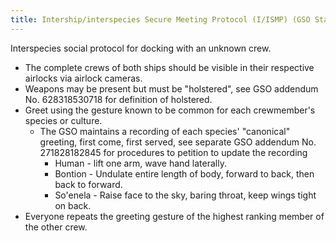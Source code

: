 ```yaml
---
title: Intership/interspecies Secure Meeting Protocol (I/ISMP) (GSO Standard No. 314159265359)
---
```


Interspecies social protocol for docking with an unknown crew.

<!--more-->

* The complete crews of both ships should be visible in their respective airlocks via airlock cameras.
* Weapons may be present but must be "holstered", see GSO addendum No. 628318530718 for definition of holstered.
* Greet using the gesture known to be common for each crewmember's species or culture.
  * The GSO maintains a recording of each species' "canonical" greeting, first come, first served, see separate GSO addendum No. 271828182845 for procedures to petition to update the recording
    * Human - lift one arm, wave hand laterally.
    * Bontion - Undulate entire length of body, forward to back, then back to forward.
    * So'enela - Raise face to the sky, baring throat, keep wings tight on back.
* Everyone repeats the greeting gesture of the highest ranking member of the other crew.
